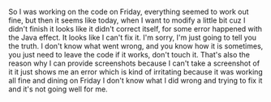 So I was working on the code on Friday, everything seemed to work out fine, but then it seems like today, when I want to modify a little bit cuz I didn't finish it looks like it didn't correct itself, for some error happened with the Java effect. It looks like I can't fix it. I'm sorry, I'm just going to tell you the truth. I don't know what went wrong, and you know how it is sometimes, you just need to leave the code if it works, don't touch it. That's also the reason why I can provide screenshots because I can't take a screenshot of it it just shows me an error which is kind of irritating because it was working all fine and dining on Friday I don't know what I did wrong and trying to fix it and it's not going well for me.
